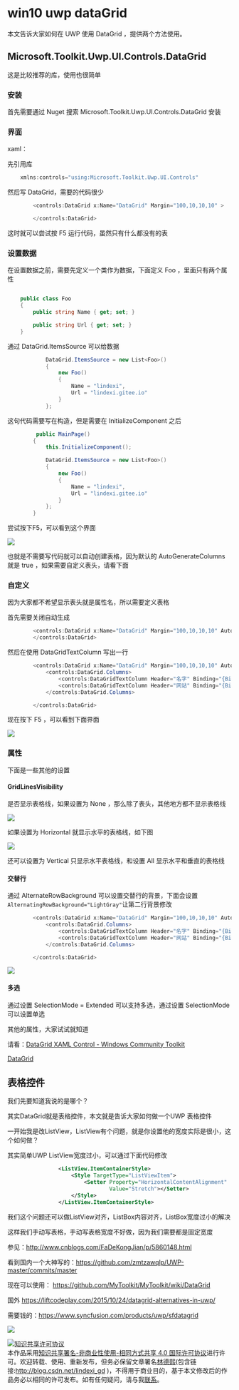 # win10 uwp dataGrid

本文告诉大家如何在 UWP 使用 DataGrid ，提供两个方法使用。
 


<!--more-->

<div id="toc"></div>
<!-- csdn -->

## Microsoft.Toolkit.Uwp.UI.Controls.DataGrid

这是比较推荐的库，使用也很简单

### 安装

首先需要通过 Nuget 搜索 Microsoft.Toolkit.Uwp.UI.Controls.DataGrid 安装

### 界面

xaml：

先引用库

```csharp
    xmlns:controls="using:Microsoft.Toolkit.Uwp.UI.Controls"

```

然后写 DataGrid，需要的代码很少

```csharp
        <controls:DataGrid x:Name="DataGrid" Margin="100,10,10,10" >         

        </controls:DataGrid>
```

这时就可以尝试按 F5 运行代码，虽然只有什么都没有的表

### 设置数据

在设置数据之前，需要先定义一个类作为数据，下面定义 Foo ，里面只有两个属性

```csharp

    public class Foo
    {
        public string Name { get; set; }

        public string Url { get; set; }
    }
```

通过 DataGrid.ItemsSource 可以给数据

```csharp
	        DataGrid.ItemsSource = new List<Foo>()
            {
                new Foo()
                {
                    Name = "lindexi",
                    Url = "lindexi.gitee.io"
                }
            };
```

这句代码需要写在构造，但是需要在 InitializeComponent 之后

```csharp
	     public MainPage()
        {
            this.InitializeComponent();

            DataGrid.ItemsSource = new List<Foo>()
            {
                new Foo()
                {
                    Name = "lindexi",
                    Url = "lindexi.gitee.io"
                }
            };
        }
```

尝试按下F5，可以看到这个界面

<!-- ![](image/win10_uwp_datagrid/win10_uwp_datagrid0.png) -->

![](http://7xqpl8.com1.z0.glb.clouddn.com/lindexi%2F20185271922537551.jpg)

也就是不需要写代码就可以自动创建表格，因为默认的 AutoGenerateColumns 就是 true ，如果需要自定义表头，请看下面

### 自定义

因为大家都不希望显示表头就是属性名，所以需要定义表格

首先需要关闭自动生成

```csharp
        <controls:DataGrid x:Name="DataGrid" Margin="100,10,10,10" AutoGenerateColumns="False" d:DataContext="{d:DesignInstance local:Foo}">
        </controls:DataGrid>
```

然后在使用 DataGridTextColumn 写出一行

```csharp
        <controls:DataGrid x:Name="DataGrid" Margin="100,10,10,10" AutoGenerateColumns="False" d:DataContext="{d:DesignInstance local:Foo}">
            <controls:DataGrid.Columns>
                <controls:DataGridTextColumn Header="名字" Binding="{Binding Name}"/>
                <controls:DataGridTextColumn Header="网站" Binding="{Binding Url}"/>
            </controls:DataGrid.Columns>

        </controls:DataGrid>
```

现在按下 F5 ，可以看到下面界面

<!-- ![](image/win10_uwp_datagrid/win10_uwp_datagrid1.png) -->

![](http://7xqpl8.com1.z0.glb.clouddn.com/lindexi%2F2018527192719520.jpg)

### 属性

下面是一些其他的设置

#### GridLinesVisibility

是否显示表格线，如果设置为 None ，那么除了表头，其他地方都不显示表格线

<!-- ![](image/win10_uwp_datagrid/win10_uwp_datagrid2.png) -->

![](http://7xqpl8.com1.z0.glb.clouddn.com/lindexi%2F20185271936574099.jpg)

如果设置为 Horizontal 就显示水平的表格线，如下图

<!-- ![](image/win10_uwp_datagrid/win10_uwp_datagrid3.png) -->

![](http://7xqpl8.com1.z0.glb.clouddn.com/lindexi%2F2018527193719194.jpg)

还可以设置为 Vertical 只显示水平表格线，和设置 All 显示水平和垂直的表格线

#### 交替行

通过 AlternateRowBackground 可以设置交替行的背景，下面会设置`AlternatingRowBackground="LightGray"`让第二行背景修改

```csharp
        <controls:DataGrid x:Name="DataGrid" Margin="100,10,10,10" AutoGenerateColumns="False" d:DataContext="{d:DesignInstance local:Foo}" GridLinesVisibility="Vertical" AlternatingRowBackground="LightGray">
            <controls:DataGrid.Columns>
                <controls:DataGridTextColumn Header="名字" Binding="{Binding Name}"/>
                <controls:DataGridTextColumn Header="网站" Binding="{Binding Url}"/>
            </controls:DataGrid.Columns>

        </controls:DataGrid>
```

<!-- ![](image/win10_uwp_datagrid/win10_uwp_datagrid4.png) -->

![](http://7xqpl8.com1.z0.glb.clouddn.com/lindexi%2F20185271940583087.jpg)

#### 多选

通过设置 SelectionMode = Extended 可以支持多选，通过设置 SelectionMode 可以设置单选

其他的属性，大家试试就知道

请看：[DataGrid XAML Control - Windows Community Toolkit](https://docs.microsoft.com/en-us/windows/uwpcommunitytoolkit/controls/datagrid )

[DataGrid](https://docs.microsoft.com/en-us/previous-versions/windows/silverlight/dotnet-windows-silverlight/cc189753(v=vs.95) )

## 表格控件

我们先要知道我说的是哪个？

其实DataGrid就是表格控件，本文就是告诉大家如何做一个UWP 表格控件

一开始我是改ListView，ListView有个问题，就是你设置他的宽度实际是很小，这个如何做？

其实简单UWP ListView宽度过小，可以通过下面代码修改

```xml
                <ListView.ItemContainerStyle>
                    <Style TargetType="ListViewItem">
                        <Setter Property="HorizontalContentAlignment"
                                Value="Stretch"></Setter>
                    </Style>
                </ListView.ItemContainerStyle>

```

我们这个问题还可以做ListView对齐，ListBox内容对齐，ListBox宽度过小的解决

这样我们手动写表格，手动写表格宽度不好做，因为我们需要都是固定宽度

参见：http://www.cnblogs.com/FaDeKongJian/p/5860148.html

看到国内一个大神写的：https://github.com/zmtzawqlp/UWP-master/commits/master 
 
现在可以使用： https://github.com/MyToolkit/MyToolkit/wiki/DataGrid
 
国外 https://liftcodeplay.com/2015/10/24/datagrid-alternatives-in-uwp/
 
需要钱的：https://www.syncfusion.com/products/uwp/sfdatagrid

![](http://i.wotula.com/wp.png)
 
<a rel="license" href="http://creativecommons.org/licenses/by-nc-sa/4.0/"><img alt="知识共享许可协议" style="border-width:0" src="https://licensebuttons.net/l/by-nc-sa/4.0/88x31.png" /></a><br />本作品采用<a rel="license" href="http://creativecommons.org/licenses/by-nc-sa/4.0/">知识共享署名-非商业性使用-相同方式共享 4.0 国际许可协议</a>进行许可。欢迎转载、使用、重新发布，但务必保留文章署名[林德熙](http://blog.csdn.net/lindexi_gd)(包含链接:http://blog.csdn.net/lindexi_gd )，不得用于商业目的，基于本文修改后的作品务必以相同的许可发布。如有任何疑问，请与我[联系](mailto:lindexi_gd@163.com)。

